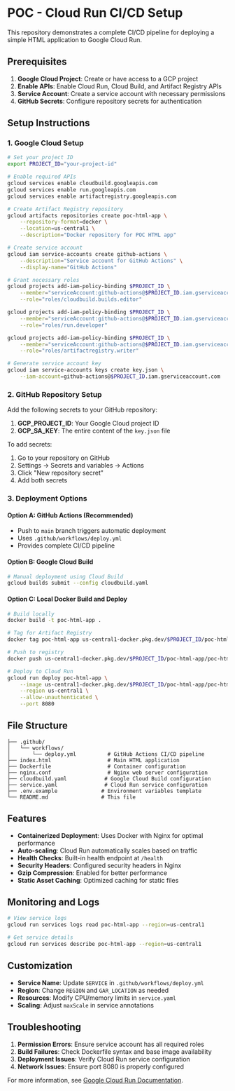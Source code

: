 # POC - Cloud Run CI/CD Setup

This repository demonstrates a complete CI/CD pipeline for deploying a simple HTML application to Google Cloud Run.

## Prerequisites

1. **Google Cloud Project**: Create or have access to a GCP project
2. **Enable APIs**: Enable Cloud Run, Cloud Build, and Artifact Registry APIs
3. **Service Account**: Create a service account with necessary permissions
4. **GitHub Secrets**: Configure repository secrets for authentication

## Setup Instructions

### 1. Google Cloud Setup

```bash
# Set your project ID
export PROJECT_ID="your-project-id"

# Enable required APIs
gcloud services enable cloudbuild.googleapis.com
gcloud services enable run.googleapis.com
gcloud services enable artifactregistry.googleapis.com

# Create Artifact Registry repository
gcloud artifacts repositories create poc-html-app \
    --repository-format=docker \
    --location=us-central1 \
    --description="Docker repository for POC HTML app"

# Create service account
gcloud iam service-accounts create github-actions \
    --description="Service account for GitHub Actions" \
    --display-name="GitHub Actions"

# Grant necessary roles
gcloud projects add-iam-policy-binding $PROJECT_ID \
    --member="serviceAccount:github-actions@$PROJECT_ID.iam.gserviceaccount.com" \
    --role="roles/cloudbuild.builds.editor"

gcloud projects add-iam-policy-binding $PROJECT_ID \
    --member="serviceAccount:github-actions@$PROJECT_ID.iam.gserviceaccount.com" \
    --role="roles/run.developer"

gcloud projects add-iam-policy-binding $PROJECT_ID \
    --member="serviceAccount:github-actions@$PROJECT_ID.iam.gserviceaccount.com" \
    --role="roles/artifactregistry.writer"

# Generate service account key
gcloud iam service-accounts keys create key.json \
    --iam-account=github-actions@$PROJECT_ID.iam.gserviceaccount.com
```

### 2. GitHub Repository Setup

Add the following secrets to your GitHub repository:

1. **GCP_PROJECT_ID**: Your Google Cloud project ID
2. **GCP_SA_KEY**: The entire content of the `key.json` file

To add secrets:
1. Go to your repository on GitHub
2. Settings → Secrets and variables → Actions
3. Click "New repository secret"
4. Add both secrets

### 3. Deployment Options

#### Option A: GitHub Actions (Recommended)
- Push to `main` branch triggers automatic deployment
- Uses `.github/workflows/deploy.yml`
- Provides complete CI/CD pipeline

#### Option B: Google Cloud Build
```bash
# Manual deployment using Cloud Build
gcloud builds submit --config cloudbuild.yaml
```

#### Option C: Local Docker Build and Deploy
```bash
# Build locally
docker build -t poc-html-app .

# Tag for Artifact Registry
docker tag poc-html-app us-central1-docker.pkg.dev/$PROJECT_ID/poc-html-app/poc-html-app:latest

# Push to registry
docker push us-central1-docker.pkg.dev/$PROJECT_ID/poc-html-app/poc-html-app:latest

# Deploy to Cloud Run
gcloud run deploy poc-html-app \
    --image us-central1-docker.pkg.dev/$PROJECT_ID/poc-html-app/poc-html-app:latest \
    --region us-central1 \
    --allow-unauthenticated \
    --port 8080
```

## File Structure

```
├── .github/
│   └── workflows/
│       └── deploy.yml          # GitHub Actions CI/CD pipeline
├── index.html                  # Main HTML application
├── Dockerfile                  # Container configuration
├── nginx.conf                  # Nginx web server configuration
├── cloudbuild.yaml            # Google Cloud Build configuration
├── service.yaml               # Cloud Run service configuration
├── .env.example              # Environment variables template
└── README.md                 # This file
```

## Features

- **Containerized Deployment**: Uses Docker with Nginx for optimal performance
- **Auto-scaling**: Cloud Run automatically scales based on traffic
- **Health Checks**: Built-in health endpoint at `/health`
- **Security Headers**: Configured security headers in Nginx
- **Gzip Compression**: Enabled for better performance
- **Static Asset Caching**: Optimized caching for static files

## Monitoring and Logs

```bash
# View service logs
gcloud run services logs read poc-html-app --region=us-central1

# Get service details
gcloud run services describe poc-html-app --region=us-central1
```

## Customization

- **Service Name**: Update `SERVICE` in `.github/workflows/deploy.yml`
- **Region**: Change `REGION` and `GAR_LOCATION` as needed
- **Resources**: Modify CPU/memory limits in `service.yaml`
- **Scaling**: Adjust `maxScale` in service annotations

## Troubleshooting

1. **Permission Errors**: Ensure service account has all required roles
2. **Build Failures**: Check Dockerfile syntax and base image availability
3. **Deployment Issues**: Verify Cloud Run service configuration
4. **Network Issues**: Ensure port 8080 is properly configured

For more information, see [Google Cloud Run Documentation](https://cloud.google.com/run/docs).